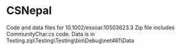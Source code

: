 # CSNepal
Code and data files for 10.1002/essoar.10503623.3
Zip file includes CommunityChar.cs code. Data is in Testing.zip\Testing\Testing\bin\Debug\net461\Data
